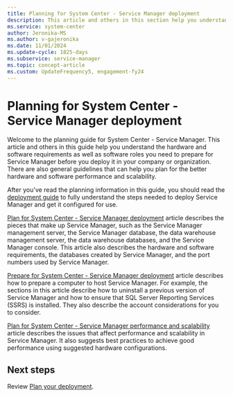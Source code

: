 ```yaml
---
title: Planning for System Center - Service Manager deployment
description: This article and others in this section help you understand the hardware and software requirements as well as software roles you need to prepare for Service Manager before you deploy it in your company or organization.
ms.service: system-center
author: Jeronika-MS
ms.author: v-gajeronika
ms.date: 11/01/2024
ms.update-cycle: 1825-days
ms.subservice: service-manager
ms.topic: concept-article
ms.custom: UpdateFrequency5, engagement-fy24
---
```


# Planning for System Center - Service Manager deployment



Welcome to the planning guide for System Center - Service Manager. This article and others in this guide help you understand the hardware and software requirements as well as software roles you need to prepare for Service Manager before you deploy it in your company or organization. There are also general guidelines that can help you plan for the better hardware and software performance and scalability.  

 After you've read the planning information in this guide, you should read the [deployment guide](deploy-sm.md) to fully understand the steps needed to deploy Service Manager and get it configured for use.  

[Plan for System Center - Service Manager deployment](plan-deployment.md) article describes the pieces that make up Service Manager, such as the Service Manager management server, the Service Manager database, the data warehouse management server, the data warehouse databases, and the Service Manager console. This article also describes the hardware and software requirements, the databases created by Service Manager, and the port numbers used by Service Manager.  

[Prepare for System Center - Service Manager deployment](prepare-deploy.md) article describes how to prepare a computer to host Service Manager. For example, the sections in this article describe how to uninstall a previous version of Service Manager and how to ensure that SQL&nbsp;Server Reporting Services \(SSRS\) is installed. They also describe the account considerations for you to consider.  

[Plan for System Center - Service Manager performance and scalability](plan-perf-scale.md) article describes the issues that affect performance and scalability in Service Manager. It also suggests best practices to achieve good performance using suggested hardware configurations.

## Next steps

Review [Plan your deployment](plan-deployment.md).
